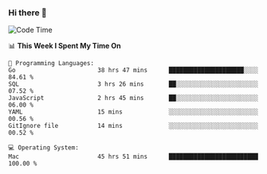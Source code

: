 ### Hi there 👋

<!--
**CrazyCollin/crazycollin** is a ✨ _special_ ✨ repository because its `README.md` (this file) appears on your GitHub profile.

Here are some ideas to get you started:

- 🔭 I’m currently working on ...
- 🌱 I’m currently learning ...
- 👯 I’m looking to collaborate on ...
- 🤔 I’m looking for help with ...
- 💬 Ask me about ...
- 📫 How to reach me: ...
- 😄 Pronouns: ...
- ⚡ Fun fact: ...
-->

<!--START_SECTION:waka-->
![Code Time](http://img.shields.io/badge/Code%20Time-2%2C497%20hrs%2045%20mins-blue)

📊 **This Week I Spent My Time On** 

```text
💬 Programming Languages: 
Go                       38 hrs 47 mins      █████████████████████░░░░   84.61 % 
SQL                      3 hrs 26 mins       ██░░░░░░░░░░░░░░░░░░░░░░░   07.52 % 
JavaScript               2 hrs 45 mins       ██░░░░░░░░░░░░░░░░░░░░░░░   06.00 % 
YAML                     15 mins             ░░░░░░░░░░░░░░░░░░░░░░░░░   00.56 % 
GitIgnore file           14 mins             ░░░░░░░░░░░░░░░░░░░░░░░░░   00.52 % 

💻 Operating System: 
Mac                      45 hrs 51 mins      █████████████████████████   100.00 % 
```


<!--END_SECTION:waka-->

